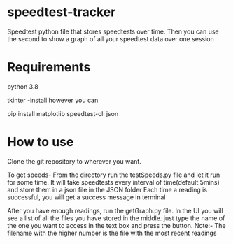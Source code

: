 # speedtest-tracker
Speedtest python file that stores speedtests over time. Then you can use the second to show a graph of all your speedtest data over one session

# Requirements
python 3.8

tkinter 
-install however you can

pip install matplotlib speedtest-cli json

# How to use
Clone the git repository to wherever you want. 

To get speeds- 
From the directory run the testSpeeds.py file and let it run for some time. It will take speedtests every interval of time(default:5mins) and store them in a json file in the JSON folder
Each time a reading is successful, you will get a success message in terminal

After you have enough readings, run the getGraph.py file. In the UI you will see a list of all the files you have stored in the middle. just type the name of the one you want to access in the text box and press the button.
Note:- The filename with the higher number is the file with the most recent readings
